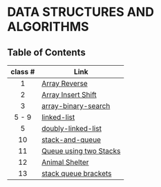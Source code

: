 # DATA STRUCTURES AND ALGORITHMS

## Table of Contents

| class # | Link |
|:-------:|------|
|  1      | [Array Reverse](./array_reverse/README.md)     |
|  2      | [Array Insert Shift](./array_insert_shift/README.md)     |
|  3      | [array-binary-search](./array_binary_search/README.md)     |
|  5 - 9  | [linked-list](./linked_list/README.md)     |
|  5      | [doubly-linked-list](./doubly_linked_list/README.md)     |
|  10     | [stack-and-queue](./stack_and_queue/README.md)     |
|  11     | [Queue using two Stacks](./stack_and_queue/pseudo_queue.md)     |
|  12     | [Animal Shelter](./stack_queue_animal_shelter/README.md)     |
|  13     | [stack queue brackets](./stack_queue_brackets/README.md)     |
